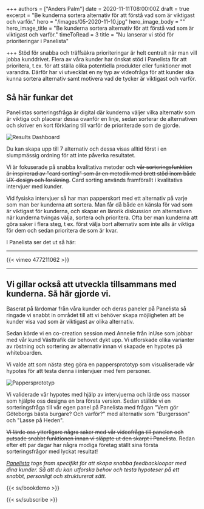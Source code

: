 +++
authors = ["Anders Palm"]
date = 2020-11-11T08:00:00Z
draft = true
excerpt = "Be kunderna sortera alternativ för att förstå vad som är viktigast och varför."
hero = "/images/05-2020-11-10.jpg"
hero_image_body = ""
hero_image_title = "Be kunderna sortera alternativ för att förstå vad som är viktigast och varför."
timeToRead = 3
title = "Nu lanserar vi stöd för prioriteringar i Panelista"

+++
Stöd för snabba och träffsäkra prioriteringar är helt centralt när man vill jobba kunddrivet. Flera av våra kunder har önskat stöd i Panelista för att prioritera, t.ex. för att ställa olika potentiella produkter eller funktioner mot varandra. Därför har vi utvecklat en ny typ av videofråga för att kunder ska kunna sortera alternativ samt motivera vad de tycker är viktigast och varför.

## Så här funkar det

Panelistas sorteringsfråga är digital där kunderna väljer vilka alternativ som är viktiga och placerar dessa ovanför en linje, sedan sorterar de alternativen och skriver en kort förklaring till varför de prioriterade som de gjorde.

<div class="Image__small"> <img src="/images/02-2020-11-10.jpg" alt="Results Dashboard" /> </div>

Du kan skapa upp till 7 alternativ och dessa visas alltid först i en slumpmässig ordning för att inte påverka resultatet.

Vi är fokuserade på snabba kvalitativa metoder och ~~vår sorteringsfunktion är inspirerad av "card sorting" som är en metodik med brett stöd inom både UX-design och forskning~~. Card sorting används framförallt i kvalitativa intervjuer med kunder.

Vid fysiska intervjuer så har man papperskort med ett alternativ på varje som man ber kunderna att sortera. Man får då både en känsla för vad som är viktigast för kunderna, och skapar en lärorik diskussion om alternativen när kunderna tvingas välja, sortera och prioritera. Ofta ber man kunderna att göra saker i flera steg, t ex. först välja bort alternativ som inte alls är viktiga för dem och sedan prioritera de som är kvar.

I Panelista ser det ut så här:

***

{{< vimeo 477211062 >}}

***

## Vi gillar också att utveckla tillsammans med kunderna. Så här gjorde vi.

Baserat på lärdomar från våra kunder och deras paneler på Panelista så ringade vi snabbt in området till att vi behöver skapa möjligheten att be kunder visa vad som är viktigast av olika alternativ.

Sedan körde vi en co-creation session med Annelie från inUse som jobbar med vår kund Västtrafik där behovet dykt upp. Vi utforskade olika varianter av röstning och sortering av alternativ innan vi skapade en hypotes på whiteboarden.

Vi valde att som nästa steg göra en pappersprototyp som visualiserade vår hypotes för att testa denna i intervjuer med fem personer.

<div class="Image__small"> <img src="/images/prototype-image-2020-11-10.jpg" alt="Pappersprototyp" /> </div>

Vi validerade vår hypotes med hjälp av intervjuerna och lärde oss massor som hjälpte oss designa en bra första version. Sedan ställde vi en sorteringsfråga till vår egen panel på Panelista med frågan "Vem gör Göteborgs bästa burgare? Och varför?" med alternativ som "Burgersson" och "Lasse på Heden".

~~Vi lärde oss ytterligare några saker med vår videofråga till panelen och putsade snabbt funktionen innan vi släppte ut den skarpt i Panelista~~. Redan efter ett par dagar har några modiga företag ställt sina första sorteringsfrågor med lyckat resultat!

[_Panelista_](https://panelista.com "Panelista") _togs fram specifikt för att skapa snabba feedbackloopar med dina kunder. Så att du kan utforska behov och testa hypoteser på ett snabbt, personligt och strukturerat sätt._

{{< sv/bookdemo >}}

{{< sv/subscribe >}}